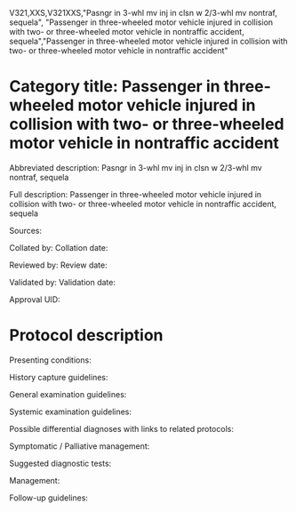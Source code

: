 V321,XXS,V321XXS,"Pasngr in 3-whl mv inj in clsn w 2/3-whl mv nontraf, sequela", "Passenger in three-wheeled motor vehicle injured in collision with two- or three-wheeled motor vehicle in nontraffic accident, sequela","Passenger in three-wheeled motor vehicle injured in collision with two- or three-wheeled motor vehicle in nontraffic accident"
# Category title: Passenger in three-wheeled motor vehicle injured in collision with two- or three-wheeled motor vehicle in nontraffic accident

Abbreviated description: Pasngr in 3-whl mv inj in clsn w 2/3-whl mv nontraf, sequela

Full description: Passenger in three-wheeled motor vehicle injured in collision with two- or three-wheeled motor vehicle in nontraffic accident, sequela

Sources:

Collated by:
Collation date:

Reviewed by:
Review date:

Validated by:
Validation date:

Approval UID:

# Protocol description

Presenting conditions:

History capture guidelines:

General examination guidelines:

Systemic examination guidelines:

Possible differential diagnoses with links to related protocols:

Symptomatic / Palliative management:

Suggested diagnostic tests:

Management:

Follow-up guidelines:

